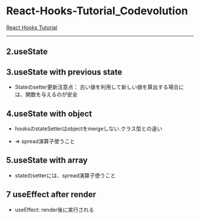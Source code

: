 # React-Hooks-Tutorial_Codevolution

[React Hooks Tutorial](https://www.youtube.com/playlist?list=PLC3y8-rFHvwisvxhZ135pogtX7_Oe3Q3A)

---

## 2.useState

## 3.useState with previous state

- Stateのsetter更新注意点： 古い値を利用して新しい値を算出する場合には、関数を与えるのが安全

## 4.useState with object

- hooksのstateSetterはobjectをmergeしない.クラス型との違い

- => spread演算子使うこと

## 5.useState with array

- stateのsetterには、spread演算子使うこと

## 7 useEffect after render

- useEffect: render後に実行される

